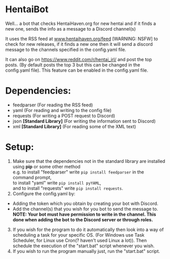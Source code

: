 # HentaiBot
Well... a bot that checks HentaiHaven.org for new hentai and if it finds a new one, sends the info as a message to a Discord channel(s)

It uses the RSS feed at www.hentaihaven.org/feed \[WARNING: NSFW] to check for new releases, if it finds a new one then it will send a discord message to the channels specified in the config.yaml file.

It can also go on https://www.reddit.com/r/hentai_irl/ and post the top posts. (By default posts the top 3 but this can be changed in the config.yaml file).
This feature can be enabled in the config.yaml file.

# Dependencies:
- feedparser  (For reading the RSS feed)
- yaml  (For reading and writing to the config file)
- requests  (For writing a POST request to Discord)
- json <b>\[Standard Library]</b>  (For writing the information sent to Discord)
- xml <b>\[Standard Library]</b>  (For reading some of the XML text)

# Setup:
1. Make sure that the dependencies not in the standard library are installed using <b>pip</b> or some other method<br>
e.g. to install "feedparser" write ```pip install feedparser``` in the command prompt,<br>
  to install "yaml" write ```pip install pyYAML```,<br>
  and to install "requests" write ```pip install requests```.
2. Configure the config.yaml by:
  - Adding the token which you obtain by creating your bot with Discord.
  - Add the channel(s) that you wish for you bot to send the message to.
    <b>NOTE: Your bot must have permission to write in the channel. This done when adding the bot to the Discord server or through roles.</b>
3. If you wish for the program to do it automatically then look into a way of scheduling a task for your specific OS. (For Windows use Task Scheduler, for Linux use Cron(? haven't used Linux a lot)). Then schedule the execution of the "start.bat" script whenever you wish.
4. If you wish to run the program manually just, run the "start.bat" script.
